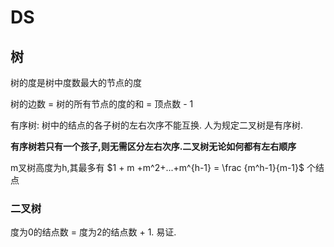 # DS

## 树

树的度是树中度数最大的节点的度

树的边数 = 树的所有节点的度的和 = 顶点数 - 1

有序树: 树中的结点的各子树的左右次序不能互换. 人为规定二叉树是有序树.

**有序树若只有一个孩子,则无需区分左右次序.二叉树无论如何都有左右顺序**

m叉树高度为h,其最多有 $1 + m +m^2+...+m^{h-1} = \frac {m^h-1}{m-1}$ 个结点

### 二叉树

度为0的结点数 = 度为2的结点数 + 1. 易证.